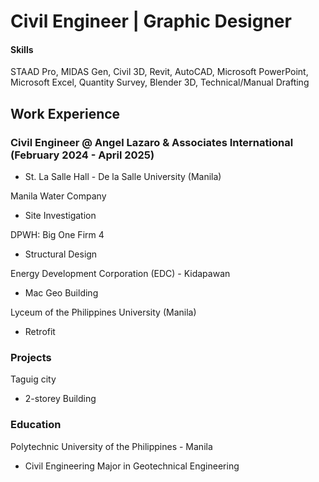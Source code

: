 # Civil Engineer | Graphic Designer

#### Skills
STAAD Pro, MIDAS Gen, Civil 3D, Revit, AutoCAD, Microsoft PowerPoint, Microsoft Excel, Quantity Survey, Blender 3D, Technical/Manual Drafting

## Work Experience
### Civil Engineer @ Angel Lazaro & Associates International (February 2024 - April 2025)
- St. La Salle Hall - De la Salle University (Manila)

Manila Water Company
- Site Investigation

DPWH: Big One Firm 4
- Structural Design

Energy Development Corporation (EDC) - Kidapawan
- Mac Geo Building

Lyceum of the Philippines University (Manila)
- Retrofit

### Projects
Taguig city
- 2-storey Building

### Education
Polytechnic University of the Philippines - Manila
- Civil Engineering Major in Geotechnical Engineering

